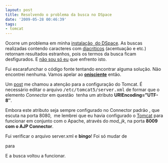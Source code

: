 ```yaml
---
layout: post
title: Resolvendo o problema da busca no DSpace
date: '2009-05-28 00:46:39'
tags:
- tomcat
---
```



Ocorre um problema em minha [instalação  do DSpace](http://seiti.eti.br/blog/2009/addon-de-estatisticas-do-dspace). As buscas realizadas contendo caracteres com [diacríticos](http://pt.wikipedia.org/wiki/Diacr%C3%ADtico) (acentuação e etc.) retornam resultados estranhos, pois os termos da busca ficam desfigurados. E [não sou só eu](http://seiti.eti.br/blog/2009/addon-de-estatisticas-do-dspace#comment-275) que enfrento isto.

Fui escarafunchar o código fonte tentando encontrar alguma solução. Não encontrei nenhuma. Vamos apelar ao **[onisciente](http://www.google.com.br/search?q=dspace+diacritics+starts_with)** então.

Um [post](http://www.nabble.com/Acute-Accents----Searching-td23594758.html) me chamou a atenção para a configuração do Tomcat. É necessário editar o arquivo <tt>/etc/tomcat5/server.xml</tt> de formar que o elemento *Connector* em questão  tenha um atributo **URIEncoding=”UTF-8″**.

Embora este atributo seja sempre configurado no Connector padrão , que escuta na porta 8080,  me lembrei que eu havia configurado o [Tomcat](http://seiti.eti.br/blog/2008/apache-tomcat) para funcionar em conjunto com o Apache, através do *mod_jk*, na porta **8009 com o AJP Connector**.

Fui verificar o arquivo server.xml e **bingo**! Foi só mudar de

<connector enablelookups="false" port="8009" protocol="AJP/1.3" redirectport="8080"></connector>

para

<connector enablelookups="false" port="8009" protocol="AJP/1.3" redirectport="8080" uriencoding="UTF-8"></connector>

E a busca voltou a funcionar.


